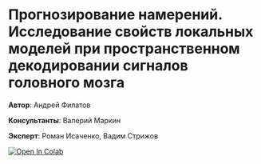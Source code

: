 # Прогнозирование намерений. Исследование свойств локальных моделей при пространственном декодировании сигналов головного мозга

**Автор**: Андрей Филатов

**Консультанты**: Валерий Маркин

**Эксперт**: Роман Исаченко, Вадим Стрижов

[![Open In Colab](https://colab.research.google.com/assets/colab-badge.svg)](https://colab.research.google.com/github/Intelligent-Systems-Phystech/2020-Project-17/blob/master/code/ECoG_experiments.ipynb)
